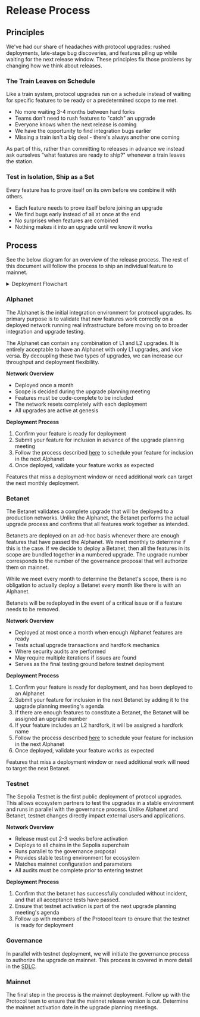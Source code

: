 # Release Process

## Principles

We've had our share of headaches with protocol upgrades: rushed deployments, late-stage bug discoveries, and features
piling up while waiting for the next release window. These principles fix those problems by changing how we think about
releases.

### The Train Leaves on Schedule

Like a train system, protocol upgrades run on a schedule instead of waiting for specific features to be ready or a
predetermined scope to me met.

- No more waiting 3-4 months between hard forks
- Teams don't need to rush features to "catch" an upgrade
- Everyone knows when the next release is coming
- We have the opportunity to find integration bugs earlier
- Missing a train isn't a big deal - there's always another one coming

As part of this, rather than committing to releases in advance we instead ask ourselves "what features are ready to
ship?" whenever a train leaves the station.

### Test in Isolation, Ship as a Set

Every feature has to prove itself on its own before we combine it with others.

- Each feature needs to prove itself before joining an upgrade
- We find bugs early instead of all at once at the end
- No surprises when features are combined
- Nothing makes it into an upgrade until we know it works

## Process

See the below diagram for an overview of the release process. The rest of this document will follow the process to
ship an individual feature to mainnet.

<details>
<summary>Deployment Flowchart</summary>

```mermaid
flowchart TD
    subgraph Start[Start]
        direction TB
        MergePR([Merge PR])
    end

    MergePR --> A1

    subgraph AlphaNet[Alphanet]
        direction TB
        A1[Scoping] --> A2[Deployment]
        A2 --> A3[Acceptance Testing]
        A3 --> ADecision{Stable?}
        ADecision -->|No| A1
    end

    ADecision -->|Yes| B1

    subgraph BetaNet[Betanet]
        direction TB
        B1[Scoping] --> L2Decision{L2 Changes?}
        L2Decision -->|Yes| B2[Assign Hardfork Name]
        L2Decision -->|No| B3[Assign Upgrade Number]
        B2 --> B3
        B3 --> B4[Deployment]
        B4 --> AuditDecision{Audit?}
        AuditDecision -->|Yes| SA1
        AuditDecision -->|No| B6

        subgraph SecurityAudit[Security Audit]
            SA1[Review Changes] --> FixesDecision{Needs Fix?}
            FixesDecision -->|Yes| RiskDecision{High Risk?}
            RiskDecision -->|Yes| Remove[Remove Feature]
        end

        RiskDecision -->|No| B4
        FixesDecision -->|No| B6
        B6[Acceptance Testing] --> BDecision{Stable?}
        BDecision -->|No| B1
    end

    BDecision -->|Yes| T1

    subgraph TestNet[Testnet]
        direction TB
        T1[Testnet Release] --> T2[Testnet Activation]
    end

    T2 --> G1

    subgraph Governance[Governance]
        direction TB
        G1[Post Governance Proposal] --> G2[Governance Review]
        G2 --> GDecision{Veto?}
        GDecision -->|Yes| Stop[Stop]
    end

    GDecision -->|No| M1

    subgraph MainNet[Mainnet]
        direction TB
        M1[Mainnet Release] --> M2[Mainnet Activation]
    end
```

</details>

### Alphanet

The Alphanet is the initial integration environment for protocol upgrades. Its primary purpose is to validate
that new features work correctly on a deployed network running real infrastructure before moving on to broader
integration and upgrade testing.

The Alphanet can contain any combination of L1 and L2 upgrades. It is entirely acceptable to have an Alphanet with
only L1 upgrades, and vice versa. By decoupling these two types of upgrades, we can increase our throughput and
deployment flexibility.

**Network Overview**

- Deployed once a month
- Scope is decided during the upgrade planning meeting
- Features must be code-complete to be included
- The network resets completely with each deployment
- All upgrades are active at genesis

**Deployment Process**

1. Confirm your feature is ready for deployment
2. Submit your feature for inclusion in advance of the upgrade planning meeting
3. Follow the process described [here](https://github.com/ethereum-optimism/devnets) to schedule your feature for
   inclusion in the next Alphanet
4. Once deployed, validate your feature works as expected

Features that miss a deployment window or need additional work can target the next monthly deployment.

### Betanet

The Betanet validates a complete upgrade that will be deployed to a production networks. Unlike the Alphanet, the
Betanet performs the actual upgrade process
and confirms that all features work together as intended.

Betanets are deployed on an ad-hoc basis whenever there are enough features that have passed the Alphanet. We meet
monthly to determine if this is the case. If we decide to deploy a Betanet, then all the features in its scope are
bundled together in a numbered upgrade. The upgrade number corresponds to the number of the governance proposal that
will authorize them on mainnet.

While we meet every month to determine the Betanet's scope, there is no obligation to actually deploy a Betanet every
month like there is with an Alphanet.

Betanets will be redeployed in the event of a critical issue or if a feature needs to be removed.

**Network Overview**

- Deployed at most once a month when enough Alphanet features are ready
- Tests actual upgrade transactions and hardfork mechanics
- Where security audits are performed
- May require multiple iterations if issues are found
- Serves as the final testing ground before testnet deployment

**Deployment Process**

1. Confirm your feature is ready for deployment, and has been deployed to an Alphanet
2. Submit your feature for inclusion in the next Betanet by adding it to the upgrade planning meeting's agenda
3. If there are enough features to constitute a Betanet, the Betanet will be assigned an upgrade number
4. If your feature includes an L2 hardfork, it will be assigned a hardfork name
5. Follow the process described [here](https://github.com/ethereum-optimism/devnets) to schedule your feature for
   inclusion in the next Alphanet
6. Once deployed, validate your feature works as expected

Features that miss a deployment window or need additional work will need to target the next Betanet.

### Testnet

The Sepolia Testnet is the first public deployment of protocol upgrades. This allows ecosystem partners to test the
upgrades in a stable environment and runs in parallel with the governance process. Unlike Alphanet and Betanet, testnet
changes directly impact external users and applications.

**Network Overview**

- Release must cut 2-3 weeks before activation
- Deploys to all chains in the Sepolia superchain
- Runs parallel to the governance proposal
- Provides stable testing environment for ecosystem
- Matches mainnet configuration and parameters
- All audits must be complete prior to entering testnet

**Deployment Process**

1. Confirm that the betanet has successfully concluded without incident, and that all acceptance tests have passed.
2. Ensure that testnet activation is part of the next upgrade planning meeting's agenda
3. Follow up with members of the Protocol team to ensure that the testnet is ready for deployment

### Governance

In parallel with testnet deployment, we will initiate the governance process to authorize the upgrade on mainnet.
This process is covered in more detail in the [SDLC](./sdlc.md).

### Mainnet

The final step in the process is the mainnet deployment. Follow up with the Protocol team to ensure that the
mainnet release version is cut. Determine the mainnet activation date in the upgrade planning meetings.